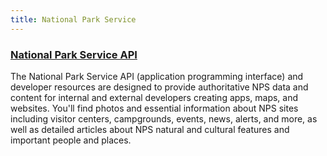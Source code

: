 ```yaml
---
title: National Park Service
---
```


### [National Park Service API](https://www.nps.gov/subjects/developer/api-documentation.htm)

The National Park Service API (application programming interface) and developer resources are designed to provide authoritative NPS data and content for internal and external developers creating apps, maps, and websites. You'll find photos and essential information about NPS sites including visitor centers, campgrounds, events, news, alerts, and more, as well as detailed articles about NPS natural and cultural features and important people and places.
